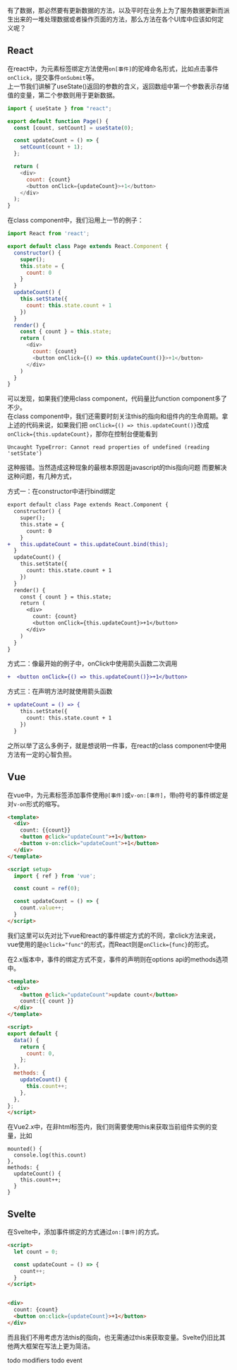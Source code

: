 有了数据，那必然要有更新数据的方法，以及平时在业务上为了服务数据更新而派生出来的一堆处理数据或者操作页面的方法，那么方法在各个UI库中应该如何定义呢？

## React
在react中，为元素标签绑定方法使用`on[事件]`的驼峰命名形式，比如点击事件`onClick`，提交事件`onSubmit`等。  
上一节我们讲解了useState()返回的参数的含义，返回数组中第一个参数表示存储值的变量，第二个参数则用于更新数据。
```javascript
import { useState } from "react";

export default function Page() {
  const [count, setCount] = useState(0);

  const updateCount = () => {
    setCount(count + 1);
  };

  return (
    <div>
      count: {count}
      <button onClick={updateCount}>+1</button>
    </div>
  );
}
```

在class component中，我们沿用上一节的例子：

```javascript
import React from 'react';

export default class Page extends React.Component {
  constructor() {
    super();
    this.state = {
      count: 0
    }
  }
  updateCount() {
    this.setState({
      count: this.state.count + 1
    })
  }
  render() {
    const { count } = this.state;
    return (
      <div>
        count: {count}
        <button onClick={() => this.updateCount()}>+1</button>
      </div>
    )
  }
}
```

可以发现，如果我们使用class component，代码量比function component多了不少。  
在class component中，我们还需要时刻关注this的指向和组件内的生命周期。拿上述的代码来说，如果我们把
`onClick={() => this.updateCount()}`改成`onClick={this.updateCount}`，那你在控制台便能看到
```
Uncaught TypeError: Cannot read properties of undefined (reading 'setState')
```
这种报错。当然造成这种现象的最根本原因是javascript的this指向问题
而要解决这种问题，有几种方式，

方式一：在constructor中进行bind绑定
```diff
export default class Page extends React.Component {
  constructor() {
    super();
    this.state = {
      count: 0
    }
+   this.updateCount = this.updateCount.bind(this);
  }
  updateCount() {
    this.setState({
      count: this.state.count + 1
    })
  }
  render() {
    const { count } = this.state;
    return (
      <div>
        count: {count}
        <button onClick={this.updateCount}>+1</button>
      </div>
    )
  }
}
```

方式二：像最开始的例子中，onClick中使用箭头函数二次调用
```diff
+  <button onClick={() => this.updateCount()}>+1</button>
```

方式三：在声明方法时就使用箭头函数
```diff
+ updateCount = () => {
    this.setState({
      count: this.state.count + 1
    })
  }
```
之所以举了这么多例子，就是想说明一件事，在react的class component中使用方法有一定的心智负担。

## Vue
在vue中，为元素标签添加事件使用`@[事件]`或`v-on:[事件]`，带`@`符号的事件绑定是对`v-on`形式的缩写。

```html
<template>
  <div>
    count: {{count}}
    <button @click="updateCount">+1</button>
    <button v-on:click="updateCount">+1</button>
  </div>
</template>

<script setup>
  import { ref } from 'vue';

  const count = ref(0);

  const updateCount = () => {
    count.value++;
  }
</script>
```
我们这里可以先对比下vue和react的事件绑定方式的不同，拿click方法来说，vue使用的是`@click="func"`的形式，而React则是`onClick={func}`的形式。

在2.x版本中，事件的绑定方式不变，事件的声明则在options api的methods选项中。
```html
<template>
  <div>
    <button @click="updateCount">update count</button>
    count:{{ count }}
  </div>
</template>

<script>
export default {
  data() {
    return {
      count: 0,
    };
  },
  methods: {
    updateCount() {
      this.count++;
    },
  },
};
</script>
```

在Vue2.x中，在非html标签内，我们则需要使用this来获取当前组件实例的变量，比如
```
mounted() {
  console.log(this.count)
},
methods: {
  updateCount() {
    this.count++;
  }
}
```

## Svelte
在Svelte中，添加事件绑定的方式通过`on:[事件]`的方式。
```html
<script>
  let count = 0;

  const updateCount = () => {
    count++;
  }
</script>


<div>
  count: {count}
  <button on:click={updateCount}>+1</button>
</div>
```
而且我们不用考虑方法this的指向，也无需通过this来获取变量。Svelte仍旧比其他两大框架在写法上更为简洁。

todo modifiers
todo event